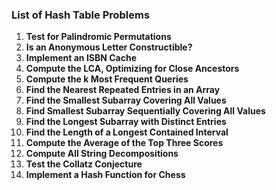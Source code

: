 ### List of Hash Table Problems

1. **Test for Palindromic Permutations**
2. **Is an Anonymous Letter Constructible?**
3. **Implement an ISBN Cache**
4. **Compute the LCA, Optimizing for Close Ancestors**
5. **Compute the k Most Frequent Queries**
6. **Find the Nearest Repeated Entries in an Array**
7. **Find the Smallest Subarray Covering All Values**
8. **Find Smallest Subarray Sequentially Covering All Values**
9. **Find the Longest Subarray with Distinct Entries**
10. **Find the Length of a Longest Contained Interval**
11. **Compute the Average of the Top Three Scores**
12. **Compute All String Decompositions**
13. **Test the Collatz Conjecture**
14. **Implement a Hash Function for Chess**
